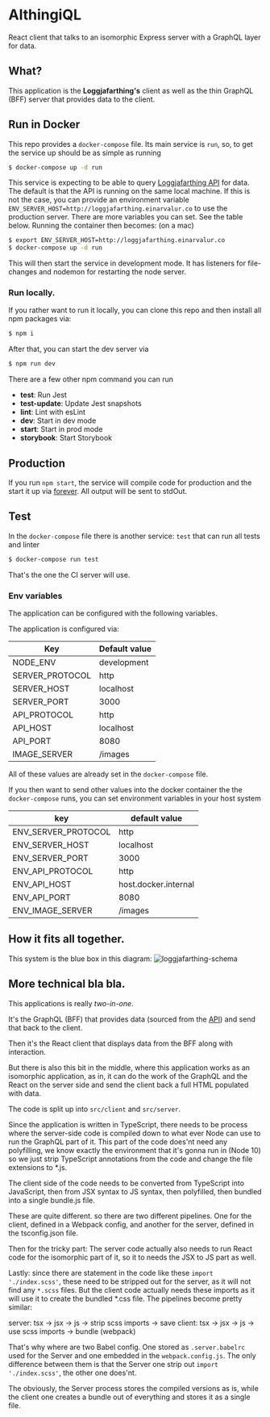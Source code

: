 # AlthingiQL
React client that talks to an isomorphic Express server with a GraphQL
layer for data.


## What?
This application is the **Loggjafarthing's** client as well as the thin
GraphQL (BFF) server that provides data to the client.


## Run in Docker
This repo provides a `docker-compose` file. Its main service is `run`, so, to get the service up should be as simple
as running

```bash
$ docker-compose up -d run
```

This service is expecting to be able to query [Loggjafarthing API](https://github.com/fizk/Loggjafarthing) for data. The
default is that the API is running on the same local machine. If this is not the case, you can provide an environment
variable `ENV_SERVER_HOST=http://loggjafarthing.einarvalur.co` to use the production server. There are more variables you
can set. See the table below. Running the container then becomes: (on a mac)

```bash
$ export ENV_SERVER_HOST=http://loggjafarthing.einarvalur.co
$ docker-compose up -d run
```

This will then start the service in development mode. It has listeners for file-changes and nodemon for restarting the
node server. 

### Run locally.
If you rather want to run it locally, you can clone this repo and then install all npm packages via:
```bash
$ npm i
```
After that, you can start the dev server via
```bash
$ npm run dev
```
There are a few other npm command you can run

* **test**: Run Jest
* **test-update**: Update Jest snapshots
* **lint**: Lint with esLint
* **dev**: Start in dev mode
* **start**: Start in prod mode
* **storybook**: Start Storybook

## Production
If you run `npm start`, the service will compile code for production and the start it up via 
[forever](https://github.com/foreversd/forever). All output will be sent to stdOut.

## Test
In the `docker-compose` file there is another service: `test` that can run all tests and linter
```bash
$ docker-compose run test
```
That's the one the CI server will use.


### Env variables
The application can be configured with the following variables.

The application is configured via:

| Key             | Default value |
| --------------- | -----------   |
| NODE_ENV        | development   |
| SERVER_PROTOCOL | http          |
| SERVER_HOST     | localhost     |
| SERVER_PORT     | 3000          |
| API_PROTOCOL    | http          |
| API_HOST        | localhost     |
| API_PORT        | 8080          |
| IMAGE_SERVER    | /images       |
All of these values are already set in the `docker-compose` file.

If you then want to send other values into the docker container the the `docker-compose` runs, you can set
environment variables in your host system

| key                 | default value         |
| ------------------- | --------------------- |
| ENV_SERVER_PROTOCOL | http                  |
| ENV_SERVER_HOST     | localhost             |
| ENV_SERVER_PORT     | 3000                  |
| ENV_API_PROTOCOL    | http                  |
| ENV_API_HOST        | host.docker.internal  |
| ENV_API_PORT        | 8080                  |
| ENV_IMAGE_SERVER    | /images               |

## How it fits all together.

This system is the blue box in this diagram:
![loggjafarthing-schema](https://user-images.githubusercontent.com/386336/33863159-9212c998-df3a-11e7-882d-859b1da96bf0.png)


## More technical bla bla.
This applications is really _two-in-one_.

It's the GraphQL (BFF) that provides data (sourced from the [API](https://github.com/fizk/Loggjafarthing)) and send that 
back to the client.

Then it's the React client that displays data from the BFF along with interaction.

But there is also this bit in the middle, where this application works as an isomorphic application, as in, it can do the work
of the GraphQL and the React on the server side and send the client back a full HTML populated with data.

  
The code is split up into `src/client` and `src/server`. 

Since the application is written in TypeScript, there needs to be process where the server-side code is compiled down to
what ever Node can use to run the GraphQL part of it. This part of the code does'nt need any polyfilling, we know exactly
the environment that it's gonna run in (Node 10) so we just strip TypeScript annotations from the code and change the file
extensions to *.js.

The client side of the code needs to be converted from TypeScript into JavaScript, then from JSX syntax to JS syntax, then
polyfilled, then bundled into a single bundle.js file.

These are quite different. so there are two different pipelines. One for the client, defined in a Webpack config, and another
for the server, defined in the tsconfig.json file.

Then for the tricky part: The server code actually also needs to run React code for the isomorphic part of it, so it to needs
the JSX to JS part as well.

Lastly: since there are statement in the code like these `import './index.scss'`, these need to be stripped out for the server,
as it will not find any `*.scss` files. But the client code actually needs these imports as it will use it to create the
bundled *.css file. The pipelines become pretty similar:

server: tsx -> jsx -> js -> strip scss imports -> save
client: tsx -> jsx -> js -> use scss imports -> bundle (webpack)

That's why where are two Babel config. One stored as `.server.babelrc` used for the Server and one embedded in the `webpack.config.js`.
The only difference between them is that the Server one strip out `import './index.scss'`, the other one does'nt.

The obviously, the Server process stores the compiled versions as is, while the client one creates a bundle out of everything
and stores it as a single file.
